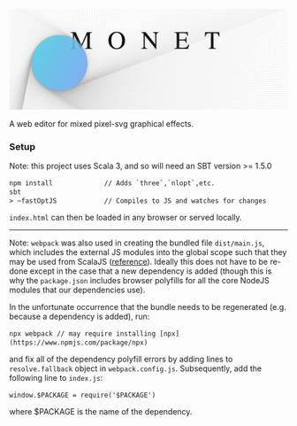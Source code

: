 ![Monet](./images/monet-overview.png)

A web editor for mixed pixel-svg graphical effects.

### Setup

Note: this project uses Scala 3, and so will need an SBT version >= 1.5.0

```
npm install             // Adds `three`,`nlopt`,etc.
sbt
> ~fastOptJS            // Compiles to JS and watches for changes
```

`index.html` can then be loaded in any browser or served locally.

---

Note: `webpack` was also used in creating the bundled file `dist/main.js`, which includes the external JS modules into the global scope such that they may be used from ScalaJS ([reference](https://github.com/scala-js/scala-js/issues/2175)). Ideally this does not have to be re-done except in the case that a new dependency is added (though this is why the `package.json` includes browser polyfills for all the core NodeJS modules that our dependencies use).

In the unfortunate occurrence that the bundle needs to be regenerated (e.g. because a dependency is added), run:

```
npx webpack // may require installing [npx](https://www.npmjs.com/package/npx)
```

and fix all of the dependency polyfill errors by adding lines to `resolve.fallback` object in `webpack.config.js`. Subsequently, add the following line to `index.js`:

```
window.$PACKAGE = require('$PACKAGE')
```

where $PACKAGE is the name of the dependency.

<!-- Monet runs entirely on the front-end using [Scala JS](https://www.scala-js.org/). We use the [Mill](http://www.lihaoyi.com/mill/) build tool for Scala, which must be installed first. One ce this is done, we run:

```
npm install             // Adds esbuild dependency for minification
mill minifier --watch   // Compiles frontend using scala.js
```

DC: I would like to use Mill again eventually (easier to script against) but for now the project is small enough that it doesn't matter.
-->

